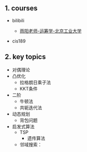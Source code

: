 

## 1. courses

- bilibili
    - [雨阳老师-运筹学-北京工业大学](https://space.bilibili.com/514124155/channel/collectiondetail?sid=415819)

- cis189


## 2. key topics

- 对偶理论
- 凸优化
    - 拉格朗日乘子法
    - KKT条件
- 二阶
    - 牛顿法
    - 共轭迭代法
- 动态规划
    - 背包问题
- 启发式算法
    - TSP
        - 遗传算法
    - 邻域搜索：
    